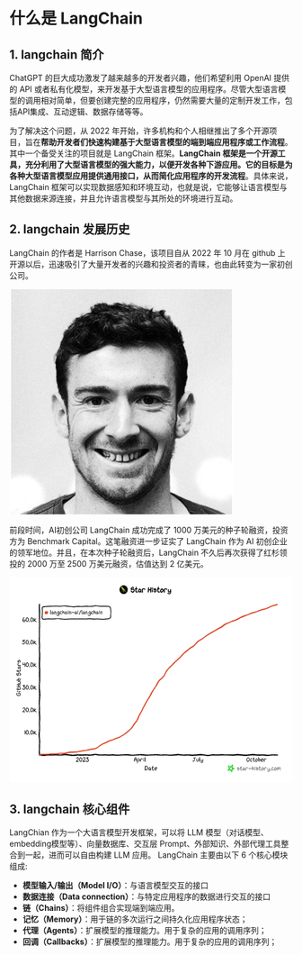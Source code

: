 # 什么是 LangChain

## 1. langchain 简介

ChatGPT 的巨大成功激发了越来越多的开发者兴趣，他们希望利用 OpenAI 提供的 API 或者私有化模型，来开发基于大型语言模型的应用程序。尽管大型语言模型的调用相对简单，但要创建完整的应用程序，仍然需要大量的定制开发工作，包括API集成、互动逻辑、数据存储等等。

为了解决这个问题，从 2022 年开始，许多机构和个人相继推出了多个开源项目，旨在**帮助开发者们快速构建基于大型语言模型的端到端应用程序或工作流程**。其中一个备受关注的项目就是 LangChain 框架。**LangChain 框架是一个开源工具，充分利用了大型语言模型的强大能力，以便开发各种下游应用。它的目标是为各种大型语言模型应用提供通用接口，从而简化应用程序的开发流程**。具体来说，LangChain 框架可以实现数据感知和环境互动，也就是说，它能够让语言模型与其他数据来源连接，并且允许语言模型与其所处的环境进行互动。

## 2. langchain 发展历史

LangChain 的作者是 Harrison Chase，该项目自从 2022 年 10 月在 github 上开源以后，迅速吸引了大量开发者的兴趣和投资者的青睐，也由此转变为一家初创公司。

![](../figures/Harrison_Chase.jpg)

前段时间，AI初创公司 LangChain 成功完成了 1000 万美元的种子轮融资，投资方为 Benchmark Capital。这笔融资进一步证实了 LangChain 作为 AI 初创企业的领军地位。并且，在本次种子轮融资后，LangChain 不久后再次获得了红杉领投的 2000 万至 2500 万美元融资，估值达到 2 亿美元。

![](../figures/langchain_star_history.png)

## 3. langchain 核心组件

LangChian 作为一个大语言模型开发框架，可以将 LLM 模型（对话模型、embedding模型等）、向量数据库、交互层 Prompt、外部知识、外部代理工具整合到一起，进而可以自由构建 LLM 应用。 LangChain 主要由以下 6 个核心模块组成:

- **模型输入/输出（Model I/O）**：与语言模型交互的接口
- **数据连接（Data connection）**：与特定应用程序的数据进行交互的接口
- **链（Chains）**：将组件组合实现端到端应用。
- **记忆（Memory）**：用于链的多次运行之间持久化应用程序状态；
- **代理（Agents）**：扩展模型的推理能力。用于复杂的应用的调用序列；
- **回调（Callbacks）**：扩展模型的推理能力。用于复杂的应用的调用序列；

